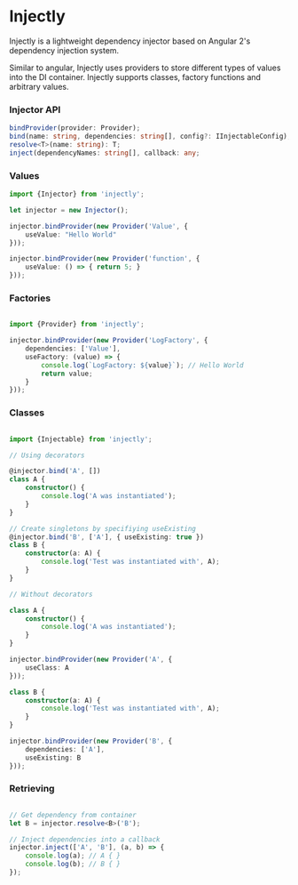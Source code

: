 # Injectly

Injectly is a lightweight dependency injector based on Angular 2's dependency injection system.


Similar to angular, Injectly uses providers to store different types of values into the DI container.
Injectly supports classes, factory functions and arbitrary values.


### Injector API
``` ts 
bindProvider(provider: Provider);
bind(name: string, dependencies: string[], config?: IInjectableConfig);
resolve<T>(name: string): T;
inject(dependencyNames: string[], callback: any;
```

### Values
``` ts
import {Injector} from 'injectly';

let injector = new Injector();

injector.bindProvider(new Provider('Value', {
    useValue: "Hello World"
}));

injector.bindProvider(new Provider('function', {
    useValue: () => { return 5; }
}));
```

### Factories
``` ts

import {Provider} from 'injectly';

injector.bindProvider(new Provider('LogFactory', {
    dependencies: ['Value'],
    useFactory: (value) => {
        console.log(`LogFactory: ${value}`); // Hello World
        return value;
    }
}));

```

### Classes
``` ts

import {Injectable} from 'injectly';

// Using decorators

@injector.bind('A', [])
class A {
    constructor() {
        console.log('A was instantiated');
    }
}

// Create singletons by specifiying useExisting
@injector.bind('B', ['A'], { useExisting: true })
class B {
    constructor(a: A) {
        console.log('Test was instantiated with', A);
    }
}

// Without decorators

class A {
    constructor() {
        console.log('A was instantiated');
    }
}

injector.bindProvider(new Provider('A', {
    useClass: A
}));

class B {
    constructor(a: A) {
        console.log('Test was instantiated with', A);
    }
}

injector.bindProvider(new Provider('B', {
    dependencies: ['A'],
    useExisting: B
}));
```

### Retrieving
```ts

// Get dependency from container
let B = injector.resolve<B>('B');

// Inject dependencies into a callback
injector.inject(['A', 'B'], (a, b) => {
    console.log(a); // A { }
    console.log(b); // B { }
});

```
